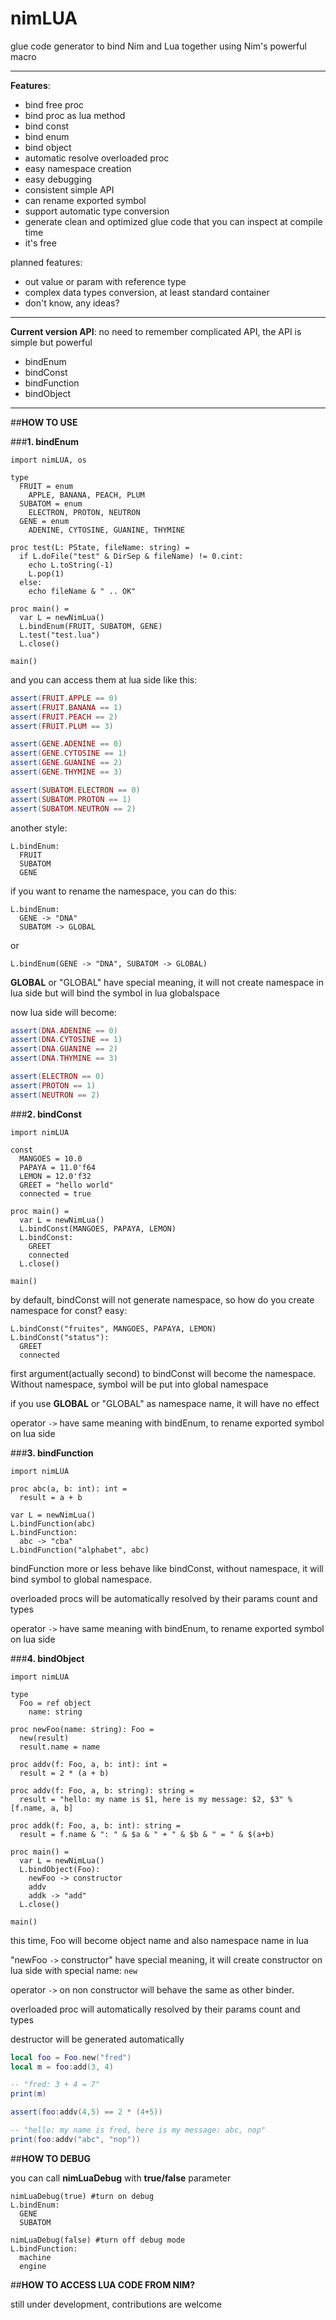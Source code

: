 
# nimLUA
glue code generator to bind Nim and Lua together using Nim's powerful macro

- - -

**Features**:

* bind free proc
* bind proc as lua method
* bind const
* bind enum
* bind object
* automatic resolve overloaded proc
* easy namespace creation
* easy debugging
* consistent simple API
* can rename exported symbol
* support automatic type conversion
* generate clean and optimized glue code that you can inspect at compile time
* it's free

planned features:

* out value or param with reference type
* complex data types conversion, at least standard container
* don't know, any ideas?

- - -
**Current version API**:
no need to remember complicated API,  the API is simple but powerful

* bindEnum
* bindConst
* bindFunction
* bindObject

- - -

##**HOW TO USE**

###**1. bindEnum**

```nimrod
import nimLUA, os

type
  FRUIT = enum
    APPLE, BANANA, PEACH, PLUM
  SUBATOM = enum
    ELECTRON, PROTON, NEUTRON
  GENE = enum
    ADENINE, CYTOSINE, GUANINE, THYMINE

proc test(L: PState, fileName: string) =
  if L.doFile("test" & DirSep & fileName) != 0.cint:
    echo L.toString(-1)
    L.pop(1)
  else:
    echo fileName & " .. OK"
       
proc main() =
  var L = newNimLua()
  L.bindEnum(FRUIT, SUBATOM, GENE)
  L.test("test.lua")
  L.close()

main()
```
and you can access them at lua side like this:

```lua
assert(FRUIT.APPLE == 0)
assert(FRUIT.BANANA == 1)
assert(FRUIT.PEACH == 2)
assert(FRUIT.PLUM == 3)

assert(GENE.ADENINE == 0)
assert(GENE.CYTOSINE == 1)
assert(GENE.GUANINE == 2)
assert(GENE.THYMINE == 3)

assert(SUBATOM.ELECTRON == 0)
assert(SUBATOM.PROTON == 1)
assert(SUBATOM.NEUTRON == 2)
```

another style:

```nimrod
L.bindEnum:
  FRUIT
  SUBATOM
  GENE
```
if you want to rename the namespace, you can do this:
```nimrod
L.bindEnum:
  GENE -> "DNA"
  SUBATOM -> GLOBAL
```
or
```nimrod
L.bindEnum(GENE -> "DNA", SUBATOM -> GLOBAL)
```
**GLOBAL** or "GLOBAL" have special meaning, it will not create namespace in lua side but will bind the symbol in lua globalspace

now lua side will become:

```lua
assert(DNA.ADENINE == 0)
assert(DNA.CYTOSINE == 1)
assert(DNA.GUANINE == 2)
assert(DNA.THYMINE == 3)

assert(ELECTRON == 0)
assert(PROTON == 1)
assert(NEUTRON == 2)
```

###**2. bindConst**

```nimrod
import nimLUA

const
  MANGOES = 10.0
  PAPAYA = 11.0'f64
  LEMON = 12.0'f32
  GREET = "hello world"
  connected = true

proc main() =
  var L = newNimLua()
  L.bindConst(MANGOES, PAPAYA, LEMON)
  L.bindConst:
    GREET
    connected
  L.close()

main()
```

by default, bindConst will not generate namespace, so how do you create namespace for const? easy:

```nimrod
L.bindConst("fruites", MANGOES, PAPAYA, LEMON)
L.bindConst("status"):
  GREET
  connected
```
first argument(actually second) to bindConst will become the namespace. Without namespace, symbol will be put into global namespace

if you use **GLOBAL** or "GLOBAL" as namespace name, it will have no effect

operator `->` have same meaning with bindEnum, to rename exported symbol on lua side

###**3. bindFunction**
```nimrod
import nimLUA

proc abc(a, b: int): int =
  result = a + b

var L = newNimLua()
L.bindFunction(abc)
L.bindFunction:
  abc -> "cba"
L.bindFunction("alphabet", abc)
```
bindFunction more or less behave like bindConst, without namespace, it will bind symbol to global namespace.

overloaded procs will be automatically resolved by their params count and types

operator `->` have same meaning with bindEnum, to rename exported symbol on lua side

###**4. bindObject**

```nimrod
import nimLUA

type
  Foo = ref object
    name: string

proc newFoo(name: string): Foo =
  new(result)
  result.name = name
  
proc addv(f: Foo, a, b: int): int =
  result = 2 * (a + b)

proc addv(f: Foo, a, b: string): string =
  result = "hello: my name is $1, here is my message: $2, $3" % [f.name, a, b]
  
proc addk(f: Foo, a, b: int): string =
  result = f.name & ": " & $a & " + " & $b & " = " & $(a+b)

proc main() =
  var L = newNimLua()
  L.bindObject(Foo):
    newFoo -> constructor
    addv
    addk -> "add"
  L.close()

main()
```
this time, Foo will become object name and also namespace name in lua

"newFoo `->` constructor" have special meaning, it will create constructor on lua side with special name: `new`

operator `->` on non constructor will behave the same as other binder.

overloaded proc will automatically resolved by their params count and types

destructor will be generated automatically

```lua
local foo = Foo.new("fred")
local m = foo:add(3, 4)

-- "fred: 3 + 4 = 7"
print(m)

assert(foo:addv(4,5) == 2 * (4+5))

-- "hello: my name is fred, here is my message: abc, nop"
print(foo:addv("abc", "nop"))
```

##**HOW TO DEBUG**

you can call **nimLuaDebug** with **true/false** parameter

```nimrod
nimLuaDebug(true) #turn on debug
L.bindEnum:
  GENE
  SUBATOM
  
nimLuaDebug(false) #turn off debug mode
L.bindFunction:
  machine
  engine
```

##**HOW TO ACCESS LUA CODE FROM NIM?**

still under development, contributions are welcome

